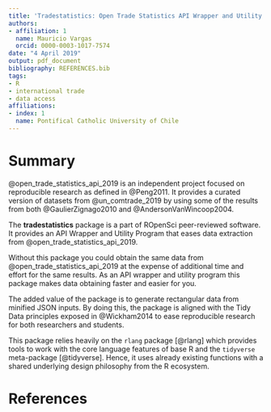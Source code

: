 ```yaml
---
title: 'Tradestatistics: Open Trade Statistics API Wrapper and Utility Program'
authors:
- affiliation: 1
  name: Mauricio Vargas
  orcid: 0000-0003-1017-7574
date: "4 April 2019"
output: pdf_document
bibliography: REFERENCES.bib
tags:
- R
- international trade
- data access
affiliations:
- index: 1
  name: Pontifical Catholic University of Chile
---
```


# Summary

@open_trade_statistics_api_2019 is an independent project focused on reproducible research as defined in @Peng2011. It provides a curated version of datasets from @un_comtrade_2019 by using some of the results from both @GaulierZignago2010 and @AndersonVanWincoop2004.

The **tradestatistics** package is a part of ROpenSci peer-reviewed software. It provides an API Wrapper and Utility Program that eases data extraction from @open_trade_statistics_api_2019.

Without this package you could obtain the same data from @open_trade_statistics_api_2019 at the expense of additional time and effort for the same results. As an API wrapper and utility program this package makes data obtaining faster and easier for you.

The added value of the package is to generate rectangular data from minified JSON inputs. By doing this, the package is aligned with the Tidy Data principles exposed in @Wickham2014 to ease reproducible research for both researchers and students.

This package relies heavily on the ``rlang`` package [@rlang] which provides tools to work with the core language features of base R and the ``tidyverse`` meta-package [@tidyverse]. Hence, it uses already existing functions with a shared underlying design philosophy from the R ecosystem.

# References
